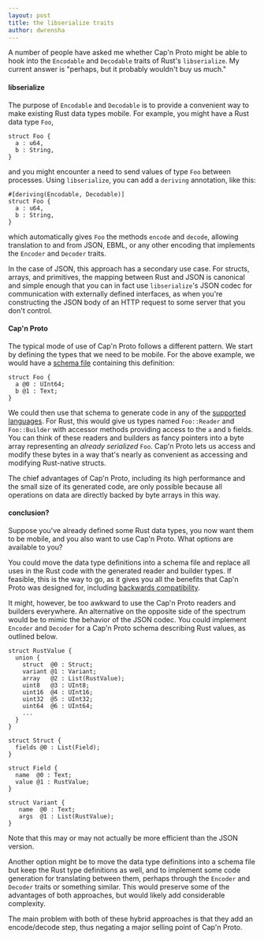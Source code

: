 ```yaml
---
layout: post
title: the libserialize traits
author: dwrensha
---
```


A number of people have asked me whether
Cap'n Proto might be able to hook into
the `Encodable` and `Decodable`
traits of Rust's `libserialize`.
My current answer is
"perhaps, but it probably wouldn't buy us much."

#### libserialize

The purpose of `Encodable` and `Decodable`
is to provide a convenient way
to make existing Rust data types
mobile.
For example, you might have a Rust data type `Foo`,

```
struct Foo {
  a : u64,
  b : String,
}
```

and you might encounter a need to
send values of type `Foo` between processes.
Using `libserialize`, you can
add a `deriving` annotation, like this:

```
#[deriving(Encodable, Decodable)]
struct Foo {
  a : u64,
  b : String,
}
```

which automatically gives `Foo`
the methods
`encode` and `decode`,
allowing translation to and from
JSON, EBML, or any other encoding
that implements the `Encoder` and `Decoder` traits.


In the case of JSON,
this approach has a secondary use case.
For structs, arrays, and primitives,
the mapping between Rust and JSON
is canonical and simple enough
that you can in fact use
`libserialize`'s JSON codec
for communication with externally
defined interfaces,
as when you're constructing the JSON body of
an HTTP request to some server that you don't control.




#### Cap'n Proto

The typical mode of use of Cap'n Proto
follows a different pattern.
We start by defining the types that we
need to be mobile.
For the above example, we would have a
[schema file](http://kentonv.github.io/capnproto/language.html)
containing this definition:

```
struct Foo {
  a @0 : UInt64;
  b @1 : Text;
}
```

We could then use that schema to generate
code in any of the [supported languages](https://kentonv.github.io/capnproto/otherlang.html).
For Rust, this would give us
types named
`Foo::Reader` and `Foo::Builder`
with accessor methods
providing
access to the `a` and `b` fields.
You can think of these readers and builders
as fancy pointers into a byte array
representing an *already serialized* `Foo`.
Cap'n Proto lets us access and modify
these bytes in a way that's nearly
as convenient as accessing and modifying
Rust-native structs.

The chief advantages of Cap'n Proto,
including its high performance and the small size of its generated code,
are only possible because all operations on data are directly backed by
byte arrays in this way.


#### conclusion?

Suppose you've already defined
some Rust data types,
you now want them to be mobile,
and you also want to use Cap'n Proto.
What options are available to you?

You could move the data type definitions into a schema file
and replace all uses in the Rust code
with the generated reader and builder types.
If feasible, this is the way to go,
as it gives you all the benefits that
Cap'n Proto was designed for, including
[backwards compatibility](http://kentonv.github.io/capnproto/language.html#evolving_your_protocol).


It might, however, be too awkward to use the Cap'n Proto
readers and builders everywhere.
An alternative on the opposite side of the
spectrum
would be to
mimic the behavior of the JSON codec.
You could implement `Encoder` and `Decoder`
for a Cap'n Proto schema describing Rust values, as outlined below.

```
struct RustValue {
  union {
    struct  @0 : Struct;
    variant @1 : Variant;
    array   @2 : List(RustValue);
    uint8   @3 : UInt8;
    uint16  @4 : UInt16;
    uint32  @5 : UInt32;
    uint64  @6 : UInt64;
    ...
  }
}

struct Struct {
  fields @0 : List(Field);
}

struct Field {
  name  @0 : Text;
  value @1 : RustValue;
}

struct Variant {
   name  @0 : Text;
   args  @1 : List(RustValue);
}
```

Note that this may or may not actually be
more efficient than the JSON version.


Another option might be to
move the data type definitions into a schema file
but keep the Rust type definitions as well,
and to implement some code generation
for translating between them,
perhaps through the `Encoder` and `Decoder` traits or something similar.
This would preserve some of the advantages
of both approaches, but would likely add considerable complexity.

The main problem with both of these hybrid approaches
is that they add an encode/decode step,
thus negating a major selling point of Cap'n Proto.